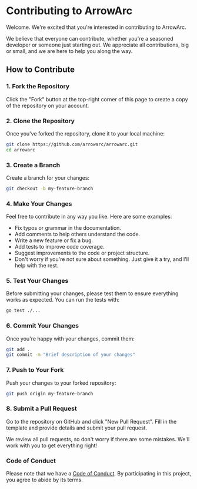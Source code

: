 # Contributing to ArrowArc

Welcome. We're excited that you're interested in contributing to ArrowArc.

We believe that everyone can contribute, whether you're a seasoned developer or someone just starting out. We appreciate all contributions, big or small, and we are here to help you along the way.

## How to Contribute

### 1. Fork the Repository

Click the "Fork" button at the top-right corner of this page to create a copy of the repository on your account.

### 2. Clone the Repository

Once you've forked the repository, clone it to your local machine:

```bash
git clone https://github.com/arrowarc/arrowarc.git
cd arrowarc
```

### 3. Create a Branch

Create a branch for your changes:

```bash
git checkout -b my-feature-branch
```

### 4. Make Your Changes

Feel free to contribute in any way you like. Here are some examples:

- Fix typos or grammar in the documentation.
- Add comments to help others understand the code.
- Write a new feature or fix a bug.
- Add tests to improve code coverage.
- Suggest improvements to the code or project structure.
- Don't worry if you're not sure about something. Just give it a try, and I'll help with the rest.

### 5. Test Your Changes

Before submitting your changes, please test them to ensure everything works as expected. You can run the tests with:

```bash
go test ./...
```

### 6. Commit Your Changes

Once you're happy with your changes, commit them:

```bash
git add .
git commit -m "Brief description of your changes"
```

### 7. Push to Your Fork

Push your changes to your forked repository:

```bash
git push origin my-feature-branch
```

### 8. Submit a Pull Request

Go to the repository on GitHub and click "New Pull Request". Fill in the template and provide details and submit your pull request.

We review all pull requests, so don't worry if there are some mistakes. We'll work with you to get everything right!

### Code of Conduct

Please note that we have a [Code of Conduct](./CODE_OF_CONDUCT.md). By participating in this project, you agree to abide by its terms.
